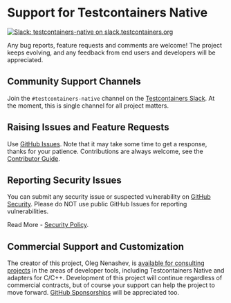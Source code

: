 # Support for Testcontainers Native

[![Slack: testcontainers-native on slack.testcontainers.org](https://img.shields.io/badge/Slack-%23testcontainers%E2%80%94native-brightgreen?style=flat&logo=slack)](http://slack.testcontainers.org/)

Any bug reports, feature requests and comments are welcome!
The project keeps evolving,
and any feedback from end users and developers will be appreciated.

## Community Support Channels

Join the `#testcontainers-native` channel on the [Testcontainers Slack](http://slack.testcontainers.org/).
At the moment, this is single channel for all project matters.

## Raising Issues and Feature Requests

Use [GitHub Issues](https://github.com/testcontainers/testcontainers-c/issues).
Note that it may take some time to get a response, thanks for your patience.
Contributions are always welcome, see the [Contributor Guide](../CONTRIBUTING.md).

## Reporting Security Issues

You can submit any security issue or suspected vulnerability
on [GitHub Security](https://github.com/testcontainers/testcontainers-c/security/advisories).
Please do NOT use public GitHub Issues for reporting vulnerabilities.

Read More - [Security Policy](./SECURITY.md).

## Commercial Support and Customization

The creator of this project, Oleg Nenashev,
is [available for consulting projects](https://oleg-nenashev.github.io/oleg-nenashev/consulting/) in the areas of developer tools,
including Testcontainers Native and adapters for C/C++.
Development of this project will continue regardless of commercial contracts,
but of course your support can help the project to move forward.
[GitHub Sponsorships](https://github.com/sponsors/oleg-nenashev) will be appreciated too.

